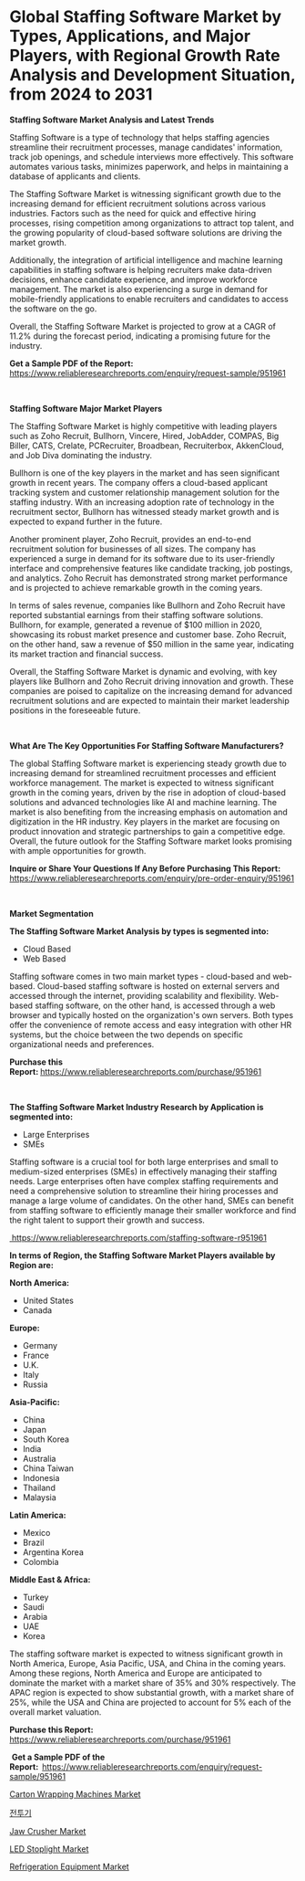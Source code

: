 <p><h1>Global Staffing Software Market by Types, Applications, and Major Players, with Regional Growth Rate Analysis and Development Situation, from 2024 to 2031</h1></p><p><strong>Staffing Software Market Analysis and Latest Trends</strong></p>
<p><p>Staffing Software is a type of technology that helps staffing agencies streamline their recruitment processes, manage candidates' information, track job openings, and schedule interviews more effectively. This software automates various tasks, minimizes paperwork, and helps in maintaining a database of applicants and clients.</p><p>The Staffing Software Market is witnessing significant growth due to the increasing demand for efficient recruitment solutions across various industries. Factors such as the need for quick and effective hiring processes, rising competition among organizations to attract top talent, and the growing popularity of cloud-based software solutions are driving the market growth.</p><p>Additionally, the integration of artificial intelligence and machine learning capabilities in staffing software is helping recruiters make data-driven decisions, enhance candidate experience, and improve workforce management. The market is also experiencing a surge in demand for mobile-friendly applications to enable recruiters and candidates to access the software on the go.</p><p>Overall, the Staffing Software Market is projected to grow at a CAGR of 11.2% during the forecast period, indicating a promising future for the industry.</p></p>
<p><strong>Get a Sample PDF of the Report:&nbsp;</strong> <a href="https://www.reliableresearchreports.com/enquiry/request-sample/951961">https://www.reliableresearchreports.com/enquiry/request-sample/951961</a></p>
<p>&nbsp;</p>
<p><strong>Staffing Software Major Market Players</strong></p>
<p><p>The Staffing Software Market is highly competitive with leading players such as Zoho Recruit, Bullhorn, Vincere, Hired, JobAdder, COMPAS, Big Biller, CATS, Crelate, PCRecruiter, Broadbean, Recruiterbox, AkkenCloud, and Job Diva dominating the industry. </p><p>Bullhorn is one of the key players in the market and has seen significant growth in recent years. The company offers a cloud-based applicant tracking system and customer relationship management solution for the staffing industry. With an increasing adoption rate of technology in the recruitment sector, Bullhorn has witnessed steady market growth and is expected to expand further in the future.</p><p>Another prominent player, Zoho Recruit, provides an end-to-end recruitment solution for businesses of all sizes. The company has experienced a surge in demand for its software due to its user-friendly interface and comprehensive features like candidate tracking, job postings, and analytics. Zoho Recruit has demonstrated strong market performance and is projected to achieve remarkable growth in the coming years.</p><p>In terms of sales revenue, companies like Bullhorn and Zoho Recruit have reported substantial earnings from their staffing software solutions. Bullhorn, for example, generated a revenue of $100 million in 2020, showcasing its robust market presence and customer base. Zoho Recruit, on the other hand, saw a revenue of $50 million in the same year, indicating its market traction and financial success.</p><p>Overall, the Staffing Software Market is dynamic and evolving, with key players like Bullhorn and Zoho Recruit driving innovation and growth. These companies are poised to capitalize on the increasing demand for advanced recruitment solutions and are expected to maintain their market leadership positions in the foreseeable future.</p></p>
<p>&nbsp;</p>
<p><strong>What Are The Key Opportunities For Staffing Software Manufacturers?</strong></p>
<p><p>The global Staffing Software market is experiencing steady growth due to increasing demand for streamlined recruitment processes and efficient workforce management. The market is expected to witness significant growth in the coming years, driven by the rise in adoption of cloud-based solutions and advanced technologies like AI and machine learning. The market is also benefiting from the increasing emphasis on automation and digitization in the HR industry. Key players in the market are focusing on product innovation and strategic partnerships to gain a competitive edge. Overall, the future outlook for the Staffing Software market looks promising with ample opportunities for growth.</p></p>
<p><strong>Inquire or Share Your Questions If Any Before Purchasing This Report:</strong> <a href="https://www.reliableresearchreports.com/enquiry/pre-order-enquiry/951961">https://www.reliableresearchreports.com/enquiry/pre-order-enquiry/951961</a></p>
<p>&nbsp;</p>
<p><strong>Market Segmentation</strong></p>
<p><strong>The Staffing Software Market Analysis by types is segmented into:</strong></p>
<p><ul><li>Cloud Based</li><li>Web Based</li></ul></p>
<p><p>Staffing software comes in two main market types - cloud-based and web-based. Cloud-based staffing software is hosted on external servers and accessed through the internet, providing scalability and flexibility. Web-based staffing software, on the other hand, is accessed through a web browser and typically hosted on the organization's own servers. Both types offer the convenience of remote access and easy integration with other HR systems, but the choice between the two depends on specific organizational needs and preferences.</p></p>
<p><strong>Purchase this Report:&nbsp;</strong><a href="https://www.reliableresearchreports.com/purchase/951961">https://www.reliableresearchreports.com/purchase/951961</a></p>
<p>&nbsp;</p>
<p><strong>The Staffing Software Market Industry Research by Application is segmented into:</strong></p>
<p><ul><li>Large Enterprises</li><li>SMEs</li></ul></p>
<p><p>Staffing software is a crucial tool for both large enterprises and small to medium-sized enterprises (SMEs) in effectively managing their staffing needs. Large enterprises often have complex staffing requirements and need a comprehensive solution to streamline their hiring processes and manage a large volume of candidates. On the other hand, SMEs can benefit from staffing software to efficiently manage their smaller workforce and find the right talent to support their growth and success.</p></p>
<p><a href="https://www.reliableresearchreports.com/staffing-software-r951961">&nbsp;https://www.reliableresearchreports.com/staffing-software-r951961</a></p>
<p><strong>In terms of Region, the Staffing Software Market Players available by Region are:</strong></p>
<p>
    <p> <strong> North America: </strong>
        <ul>
            <li>United States</li>
            <li>Canada</li>
        </ul>
        </p> 
    <p> <strong> Europe: </strong>
        <ul>
            <li>Germany</li>
            <li>France</li>
            <li>U.K.</li>
            <li>Italy</li>
            <li>Russia</li>
        </ul>
        </p> 
    <p> <strong> Asia-Pacific: </strong>
        <ul>
            <li>China</li>
            <li>Japan</li>
            <li>South Korea</li>
            <li>India</li>
            <li>Australia</li>
            <li>China Taiwan</li>
            <li>Indonesia</li>
            <li>Thailand</li>
            <li>Malaysia</li>
        </ul>
        </p> 
    <p> <strong> Latin America: </strong>
        <ul>
            <li>Mexico</li>
            <li>Brazil</li>
            <li>Argentina Korea</li>
            <li>Colombia</li>
        </ul>
        </p> 
    <p> <strong> Middle East & Africa: </strong>
        <ul>
            <li>Turkey</li>
            <li>Saudi</li>
            <li>Arabia</li>
            <li>UAE</li>
            <li>Korea</li>
        </ul>
    </p>
    </p>
<p><p>The staffing software market is expected to witness significant growth in North America, Europe, Asia Pacific, USA, and China in the coming years. Among these regions, North America and Europe are anticipated to dominate the market with a market share of 35% and 30% respectively. The APAC region is expected to show substantial growth, with a market share of 25%, while the USA and China are projected to account for 5% each of the overall market valuation.</p></p>
<p><strong>Purchase this Report: </strong><a href="https://www.reliableresearchreports.com/purchase/951961">https://www.reliableresearchreports.com/purchase/951961</a></p>
<p>&nbsp;<strong>Get a Sample PDF of the Report:&nbsp;&nbsp;</strong><a href="https://www.reliableresearchreports.com/enquiry/request-sample/951961">https://www.reliableresearchreports.com/enquiry/request-sample/951961</a></p>
<p><strong></strong></p>
<p><p><a href="https://www.linkedin.com/pulse/carton-wrapping-machines-market-global-regional-analysis-9ghef?trackingId=rKy1qvkEQHey%2B4RAlKUyuw%3D%3D">Carton Wrapping Machines Market</a></p><p><a href="https://github.com/msujons1512/Market-Research-Report-List-2/blob/main/818705479703.md">전투기</a></p><p><a href="https://medium.com/@nedaaracarrol/jaw-crusher-market-a-global-and-regional-analysis-focus-on-region-country-level-analysis-and-18c34b4535b4">Jaw Crusher Market</a></p><p><a href="https://github.com/LiamDavis60/Market-Research-Report-List-2/blob/main/led-stoplight-market.md">LED Stoplight Market</a></p><p><a href="https://medium.com/@pippa.ball45457/refrigeration-equipment-market-overview-global-market-trends-and-future-prospects-from-2024-to-7206c0016017">Refrigeration Equipment Market</a></p></p>